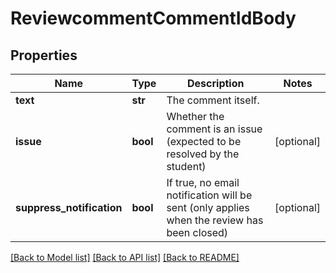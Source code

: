 # ReviewcommentCommentIdBody

## Properties
Name | Type | Description | Notes
------------ | ------------- | ------------- | -------------
**text** | **str** | The comment itself. | 
**issue** | **bool** | Whether the comment is an issue (expected to be resolved by the student) | [optional] 
**suppress_notification** | **bool** | If true, no email notification will be sent (only applies when the review has been closed) | [optional] 

[[Back to Model list]](../README.md#documentation-for-models) [[Back to API list]](../README.md#documentation-for-api-endpoints) [[Back to README]](../README.md)

